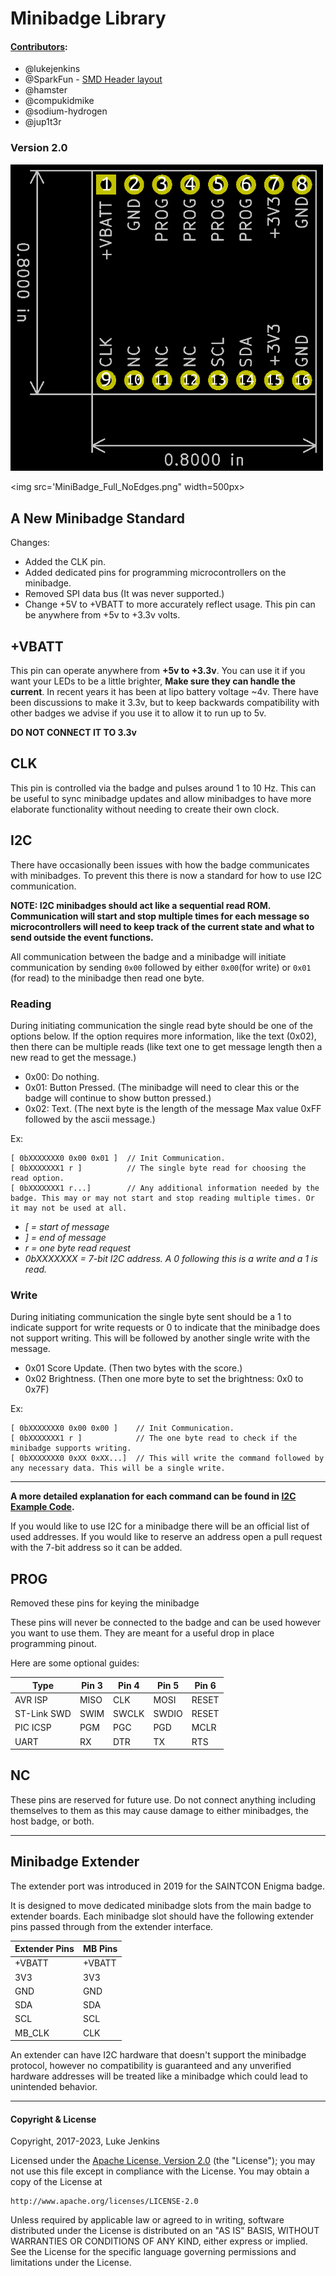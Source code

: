 # Minibadge Library

#### [Contributors](https://github.com/lukejenkins/minibadge/graphs/contributors):

* @lukejenkins
* @SparkFun - [SMD Header layout](https://github.com/sparkfun/SparkFun-Eagle-Libraries)
* @hamster
* @compukidmike
* @sodium-hydrogen
* @jup1t3r

### Version 2.0  

<img src="minibadge-footprint.png" width=500px>

<img src='MiniBadge_Full_NoEdges.png" width=500px>

## A New Minibadge Standard

Changes:

* Added the CLK pin.
* Added dedicated pins for programming microcontrollers on the minibadge.
* Removed SPI data bus (It was never supported.)
* Change +5V to +VBATT to more accurately reflect usage. This pin can be anywhere from +5v to +3.3v volts.

## +VBATT

This pin can operate anywhere from __+5v to +3.3v__. You can use it if you want your LEDs to be a little brighter, __Make sure they can
handle the current__. In recent years it has been at lipo battery voltage ~4v. There have been discussions to make it 3.3v, but to
keep backwards compatibility with other badges we advise if you use it to allow it to run up to 5v.

__DO NOT CONNECT IT TO 3.3v__

## CLK

This pin is controlled via the badge and pulses around 1 to 10 Hz. This can be useful to sync minibadge updates and
allow minibadges to have more elaborate functionality without needing to create their own clock.

## I2C

There have occasionally been issues with how the badge communicates with minibadges. To prevent this there is now a standard
for how to use I2C communication.

__NOTE: I2C minibadges should act like a sequential read ROM. Communication will start and stop multiple times for each message so
microcontrollers will need to keep track of the current state and what to send outside the event functions.__

All communication between the badge and a minibadge will initiate communication by sending `0x00` followed by either `0x00`(for write)
or `0x01` (for read) to the minibadge then read one byte.

### Reading

During initiating communication the single read byte should be one of the options below. If the option requires more information,
like the text (0x02), then there can be multiple reads (like text one to get message length then a new read to get the message.)

* 0x00: Do nothing.
* 0x01: Button Pressed. (The minibadge will need to clear this or the badge will continue to show button pressed.)
* 0x02: Text. (The next byte is the length of the message Max value 0xFF followed by the ascii message.)

Ex:

```text
[ 0bXXXXXXX0 0x00 0x01 ]  // Init Communication.
[ 0bXXXXXXX1 r ]          // The single byte read for choosing the read option.
[ 0bXXXXXXX1 r...]        // Any additional information needed by the badge. This may or may not start and stop reading multiple times. Or it may not be used at all.
```

* _[ = start of message_
* _] = end of message_
* _r = one byte read request_
* _0bXXXXXXX = 7-bit I2C address. A 0 following this is a write and a 1 is read._

### Write

During initiating communication the single byte sent should be a 1 to indicate support for write requests or 0 to
indicate that the minibadge does not support writing. This will be followed by another single write with the message.

* 0x01 Score Update. (Then two bytes with the score.)
* 0x02 Brightness. (Then one more byte to set the brightness: 0x0 to 0x7F)

Ex:

```text
[ 0bXXXXXXX0 0x00 0x00 ]    // Init Communication.
[ 0bXXXXXXX1 r ]            // The one byte read to check if the minibadge supports writing.
[ 0bXXXXXXX0 0xXX 0xXX...]  // This will write the command followed by any necessary data. This will be a single write.
```

----

__A more detailed explanation for each command can be found in [I2C Example Code](/I2C%20Example%20Code/README.md).__

If you would like to use I2C for a minibadge there will be an official list of used addresses. If you would like to
reserve an address open a pull request with the 7-bit address so it can be added.

## PROG

Removed these pins for keying the minibadge


These pins will never be connected to the badge and can be used however you want to use them. They are meant for
a useful drop in place programming pinout.

Here are some optional guides:

| Type        | Pin 3 | Pin 4 | Pin 5 | Pin 6 |
|-------------|-------|-------|-------|-------|
| AVR ISP     | MISO  | CLK   | MOSI  | RESET |
| ST-Link SWD | SWIM  | SWCLK | SWDIO | RESET |
| PIC ICSP    | PGM   | PGC   | PGD   | MCLR  |
| UART        | RX    | DTR   | TX    | RTS   |

## NC

These pins are reserved for future use. Do not connect anything including themselves to them as this may cause damage to either
minibadges, the host badge, or both.

----

## Minibadge Extender

The extender port was introduced in 2019 for the SAINTCON Enigma badge.

It is designed to move dedicated minibadge slots from the main badge to extender boards. Each minibadge slot should have
the following extender pins passed through from the extender interface.

| Extender Pins | MB Pins |
|---------------|---------|
| +VBATT        | +VBATT  |
| 3V3           | 3V3     |
| GND           | GND     |
| SDA           | SDA     |
| SCL           | SCL     |
| MB_CLK        | CLK     |

An extender can have I2C hardware that doesn't support the minibadge protocol, however no compatibility is guaranteed
and any unverified hardware addresses will be treated like a minibadge which could lead to unintended behavior.

----

#### Copyright & License

Copyright, 2017-2023, Luke Jenkins

Licensed under the [Apache License, Version 2.0](./LICENSE) (the "License");
you may not use this file except in compliance with the License.
You may obtain a copy of the License at

    http://www.apache.org/licenses/LICENSE-2.0

Unless required by applicable law or agreed to in writing, software
distributed under the License is distributed on an "AS IS" BASIS,
WITHOUT WARRANTIES OR CONDITIONS OF ANY KIND, either express or implied.
See the License for the specific language governing permissions and
limitations under the License.
